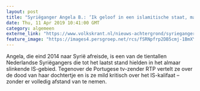```yaml
---
layout: post
title: "Syriëganger Angela B.: ‘Ik geloof in een islamitische staat, maar helaas sloeg IS een andere weg in’"
date: Thu, 11 Apr 2019 10:41:00 GMT
category: algemeen
externe_link: "https://www.volkskrant.nl/nieuws-achtergrond/syrieganger-angela-b-ik-geloof-in-een-islamitische-staat-maar-helaas-sloeg-is-een-andere-weg-in~b56f237a/"
feature_image: "https://images4.persgroep.net/rcs/fSRNpfrp2DB5cmj-1BmXYlV_O5E/diocontent/145304270/_focus/0.5/0.5/_fill/320/320?appId=93a17a8fd81db0de025c8abd1cca1279&quality=0.85"
---
```


Angela, die eind 2014 naar Syrië afreisde, is een van de tientallen Nederlandse Syriëgangers die tot het laatst stand hielden in het almaar slinkende IS-gebied. Tegenover de Portugese tv-zender RTP vertelt ze over de dood van haar dochtertje en is ze mild kritisch over het IS-kalifaat – zonder er volledig afstand van te nemen.
